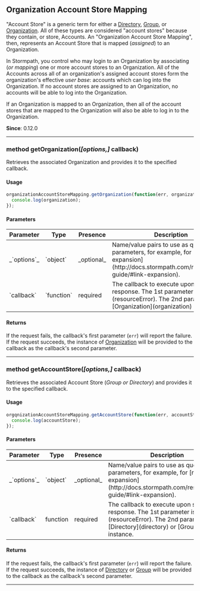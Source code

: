 ## Organization Account Store Mapping

"Account Store" is a generic term for either a [Directory](directory),
[Group](group), or [Organization](organization).  All of these types are
considered "account stores" because they contain, or store, Accounts.  An
"Organization Account Store Mapping", then, represents an Account Store that is
mapped (*assigned*) to an Organization.

In Stormpath, you control who may login to an Organization by associating (*or
mapping*) one or more account stores to an Organization.  All of the Accounts
across all of an organization's assigned account stores form the organization's
effective *user base*: accounts which can log into the Organization.  If no
account stores are assigned to an Organization, no accounts will be able to
log into the Organization.

If an Organization is mapped to an Organization, then all of the account
stores that are mapped to the Organization will also be able to log in
to the Organization.

**Since**: 0.12.0

---


<a name="getOrganization"></a>
### <span class="member">method</span> getOrganization(*[options,]* callback)

Retrieves the associated Organization and provides it to the specified callback.


#### Usage

```javascript
organizationAccountStoreMapping.getOrganization(function(err, organization) {
  console.log(organization);
});
```


#### Parameters

<table class="table table-striped table-hover table-curved">
  <thead>
    <tr>
      <th>Parameter</th>
      <th>Type</th>
      <th>Presence</th>
      <th>Description<th>
    </tr>
  </thead>
  <tbody>
    <tr>
      <td>_`options`_</td>
      <td>`object`</td>
      <td>_optional_</td>
      <td>Name/value pairs to use as query parameters, for example, for [resource expansion](http://docs.stormpath.com/rest/product-guide/#link-expansion).</td>
    </tr>
    <tr>
      <td>`callback`</td>
      <td>`function`</td>
      <td>required</td>
      <td>The callback to execute upon server response. The 1st parameter is an [error](resourceError).  The 2nd parameter is an [Organization](organization) instance.</td>
    </tr>
  </tbody>
</table>


#### Returns

If the request fails, the callback's first parameter (`err`) will report the
failure.  If the request succeeds, the instance of  [Organization](organization)
will be provided to the callback as the callback's second parameter.


---


<a name="getAccountStore"></a>
### <span class="member">method</span> getAccountStore(*[options,]* callback)

Retrieves the associated Account Store (*Group or Directory*) and provides it
to the specified callback.


#### Usage

```javascript
orgqnizationAccountStoreMapping.getAccountStore(function(err, accountStore) {
  console.log(accountStore);
});
```


#### Parameters

<table class="table table-striped table-hover table-curved">
  <thead>
    <tr>
      <th>Parameter</th>
      <th>Type</th>
      <th>Presence</th>
      <th>Description<th>
    </tr>
  </thead>
  <tbody>
    <tr>
      <td>_`options`_</td>
      <td>`object`</td>
      <td>_optional_</td>
      <td>Name/value pairs to use as query parameters, for example, for [resource expansion](http://docs.stormpath.com/rest/product-guide/#link-expansion).</td>
    </tr>
    <tr>
      <td>`callback`</td>
      <td>function</td>
      <td>required</td>
      <td>The callback to execute upon server response. The 1st parameter is an [error](resourceError).  The 2nd parameter is an [Directory](directory) or [Group](group) instance.</td>
    </tr>
  </tbody>
</table>


#### Returns

If the request fails, the callback's first parameter (`err`) will report the
failure.  If the request succeeds, the instance of [Directory](directory) or
[Group](group) will be provided to the callback as the callback's second
parameter.

---
